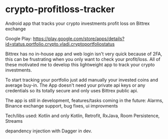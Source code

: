 # crypto-profitloss-tracker
Android app that tracks your crypto investments profit loss on Bittrex exchange

Google Play: https://play.google.com/store/apps/details?id=status.portfolio.crypto.vladi.cryptoportfoliostatus

Bittrex has no in-house app and web login isn't very quick because of 2FA, this can be frustrating when you only want to check your profit/loss. All of these motivated me to develop this lightweight app to track your crypto investments.

To start tracking your portfolio just add manually your invested coins and average buy-in. The App doesn't need your private api keys or any credentials so its totally secure and only uses Bittrex public api.

The app is still in development, features/tasks coming in the future:
Alarms, 
Binance exchange support, 
bug fixes, 
ui improvments

Tech/libs used:
Kotlin and only Kotlin, 
Retrofit, 
RxJava, 
Room Persistence, 
Streams

depandency injection with Dagger in dev.
